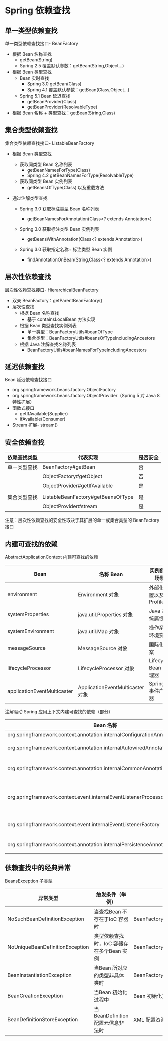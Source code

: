 # Spring 依赖查找

## 单一类型依赖查找

单一类型依赖查找接口- BeanFactory

- 根据 Bean 名称查找
  - getBean(String)
  - Spring 2.5 覆盖默认参数：getBean(String,Object...)
- 根据 Bean 类型查找
  - Bean 实时查找
    - Spring 3.0 getBean(Class)
    - Spring 4.1 覆盖默认参数：getBean(Class,Object...)
  - Spring 5.1 Bean 延迟查找
    - getBeanProvider(Class)
    - getBeanProvider(ResolvableType)
- 根据 Bean 名称 + 类型查找：getBean(String,Class)

## 集合类型依赖查找

集合类型依赖查找接口- ListableBeanFactory

- 根据 Bean 类型查找
  - 获取同类型 Bean 名称列表
    - getBeanNamesForType(Class)
    - Spring 4.2 getBeanNamesForType(ResolvableType)
  - 获取同类型 Bean 实例列表
    - getBeansOfType(Class) 以及重载方法
- 通过注解类型查找

  - Spring 3.0 获取标注类型 Bean 名称列表

    - getBeanNamesForAnnotation(Class<? extends Annotation>)

  - Spring 3.0 获取标注类型 Bean 实例列表

    - getBeansWithAnnotation(Class<? extends Annotation>)

  - Spring 3.0 获取指定名称+ 标注类型 Bean 实例

    - findAnnotationOnBean(String,Class<? extends Annotation>)

## 层次性依赖查找

层次性依赖查找接口- HierarchicalBeanFactory

- 双亲 BeanFactory：getParentBeanFactory()
- 层次性查找
  - 根据 Bean 名称查找
    - 基于 containsLocalBean 方法实现
  - 根据 Bean 类型查找实例列表
    - 单一类型：BeanFactoryUtils#beanOfType
    - 集合类型：BeanFactoryUtils#beansOfTypeIncludingAncestors
  - 根据 Java 注解查找名称列表
    - BeanFactoryUtils#beanNamesForTypeIncludingAncestors

## 延迟依赖查找

Bean 延迟依赖查找接口

- org.springframework.beans.factory.ObjectFactory
- org.springframework.beans.factory.ObjectProvider（Spring 5 对 Java 8 特性扩展）
- 函数式接口
  - getIfAvailable(Supplier)
  - ifAvailable(Consumer)
- Stream 扩展- stream()

## 安全依赖查找

| 依赖查找类型 | 代表实现                           | 是否安全 |
| ------------ | ---------------------------------- | -------- |
| 单一类型查找 | BeanFactory#getBean                | 否       |
|              | ObjectFactory#getObject            | 否       |
|              | ObjectProvider#getIfAvailable      | 是       |
|              |                                    |          |
| 集合类型查找 | ListableBeanFactory#getBeansOfType | 是       |
|              | ObjectProvider#stream              | 是       |

注意：层次性依赖查找的安全性取决于其扩展的单一或集合类型的 BeanFactory 接口

## 内建可查找的依赖

AbstractApplicationContext 内建可查找的依赖

| Bean                        | 名称 Bean                        | 实例使用场景            |
| --------------------------- | -------------------------------- | ----------------------- |
| environment                 | Environment 对象                 | 外部化配置以及 Profiles |
| systemProperties            | java.util.Properties 对象        | Java 系统属性           |
| systemEnvironment           | java.util.Map 对象               | 操作系统环境变量        |
| messageSource               | MessageSource 对象               | 国际化文案              |
| lifecycleProcessor          | LifecycleProcessor 对象          | Lifecycle Bean 处理器   |
| applicationEventMulticaster | ApplicationEventMulticaster 对象 | Spring 事件广播器       |

注解驱动 Spring 应用上下文内建可查找的依赖（部分）

| Bean 名称                                                                       | Bean 实例                                   | 使用场景                                              |
| ------------------------------------------------------------------------------- | ------------------------------------------- | ----------------------------------------------------- |
| org.springframework.context.annotation.internalConfigurationAnnotationProcessor | ConfigurationClassPostProcessor 对象        | 处理 Spring 配置类                                    |
| org.springframework.context.annotation.internalAutowiredAnnotationProcessor     | AutowiredAnnotationBeanPostProcessor 对象   | 处理@Autowired 以及@Value 注解                        |
| org.springframework.context.annotation.internalCommonAnnotationProcessor        | CommonAnnotationBeanPostProcessor 对象      | （条件激活）处理 JSR-250 注解，如@PostConstruct 等    |
| org.springframework.context.event.internalEventListenerProcessor                | EventListenerMethodProcessor 对象           | 处理标注@EventListener 的 Spring 事件监听方法         |
| org.springframework.context.event.internalEventListenerFactory                  | DefaultEventListenerFactory 对象            | @EventListener 事件监听方法适配为 ApplicationListener |
| org.springframework.context.annotation.internalPersistenceAnnotationProcessor   | PersistenceAnnotationBeanPostProcessor 对象 | （条件激活）处理 JPA 注解场景                         |

## 依赖查找中的经典异常

BeansException 子类型

| 异常类型                        | 触发条件（举例）                          | 场景举例                                   |
| ------------------------------- | ----------------------------------------- | ------------------------------------------ |
| NoSuchBeanDefinitionException   | 当查找Bean 不存在于IoC 容器时             | BeanFactory#getBeanObjectFactory#getObject |
| NoUniqueBeanDefinitionException | 类型依赖查找时，IoC 容器存在多个Bean 实例 | BeanFactory#getBean(Class)                 |
| BeanInstantiationException      | 当Bean 所对应的类型非具体类时             | BeanFactory#getBean                        |
| BeanCreationException           | 当Bean 初始化过程中                       | Bean 初始化方法执行异常时                  |
| BeanDefinitionStoreException    | 当BeanDefinition 配置元信息非法时         | XML 配置资源无法打开时                     |